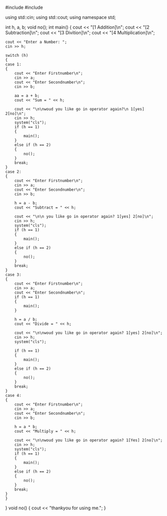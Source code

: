 #include <iostream>
#include <cmath>

using std::cin;
using std::cout;
using namespace std;

int h, a, b;
void no();
int main()
{
	cout << "[1 Addition]\n";
	cout << "[2 Subtraction]\n";
	cout << "[3 Divition]\n";
	cout << "[4 Multiplication]\n";

	cout << "Enter a Number: ";
	cin >> h;

	switch (h)
	{
	case 1:
	{
		cout << "Enter Firstnumber\n";
		cin >> a;
		cout << "Enter Secondnumber\n";
		cin >> b;

		aa = a + b;
		cout << "Sum = " << h;

		cout << "\n\nwoud you like go in operator again?\n 1[yes] 2[no]\n";
		cin >> h;
		system("cls");
		if (h == 1)
		{
			main();
		}
		else if (h == 2)
		{
			no();
		}
		break;
	}
	case 2:
	{
		cout << "Enter Firstnumber\n";
		cin >> a;
		cout << "Enter Secondnumber\n";
		cin >> b;

		h = a - b;
		cout << "Subtract = " << h;

		cout << "\n\n you like go in operator again? 1[yes] 2[no]\n";
		cin >> h;
		system("cls");
		if (h == 1)
		{
			main();
		}
		else if (h == 2)
		{
			no();
		}
		break;
	}
	case 3:
	{
		cout << "Enter Firstnumber\n";
		cin >> a;
		cout << "Enter Secondnumber\n";
		if (h == 1)
		{
			main();
		}

		h = a / b;
		cout << "Divide = " << h;

		cout << "\n\nwoud you like go in operator again? 1[yes] 2[no]\n";
		cin >> h;
		system("cls");

		if (h == 1)
		{
			main();
		}
		else if (h == 2)
		{
			no();
		}
		break;
	}
	case 4:
	{
		cout << "Enter Firstnumber\n";
		cin >> a;
		cout << "Enter Secondnumber\n";
		cin >> b;

		h = a * b;
		cout << "Multiply = " << h;

		cout << "\n\nwoud you like go in operator again? 1[Yes] 2[no]\n";
		cin >> h;
		system("cls");
		if (h == 1)
		{
			main();
		}
		else if (h == 2)
		{
			no();
		}
		break;
	}
	}
}
void no()
{
	cout << "thankyou for using me.";
}
